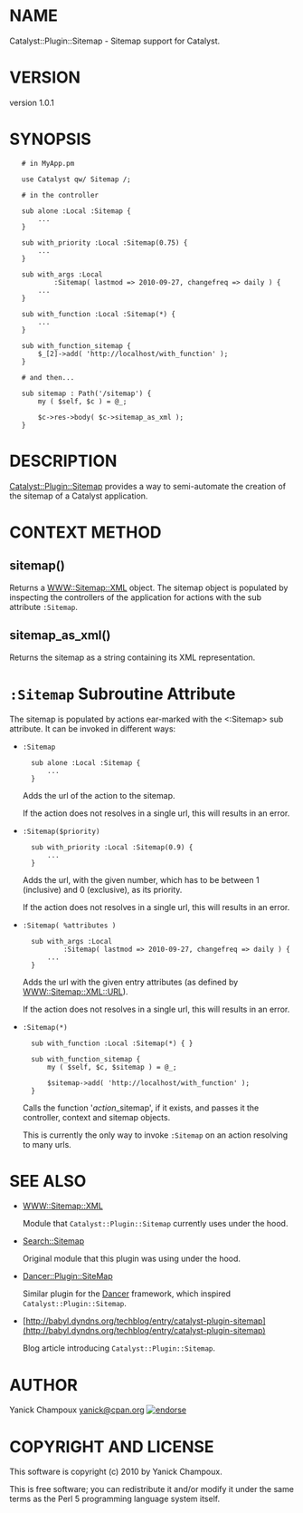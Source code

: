 # NAME

Catalyst::Plugin::Sitemap - Sitemap support for Catalyst.

# VERSION

version 1.0.1

# SYNOPSIS

       # in MyApp.pm

       use Catalyst qw/ Sitemap /;

       # in the controller
       
       sub alone :Local :Sitemap { 
           ... 
       }
       
       sub with_priority :Local :Sitemap(0.75) {
           ... 
       }
       
       sub with_args :Local
               :Sitemap( lastmod => 2010-09-27, changefreq => daily ) {
           ...
       }
       
       sub with_function :Local :Sitemap(*) { 
           ... 
       }
       
       sub with_function_sitemap {
           $_[2]->add( 'http://localhost/with_function' );
       }

       # and then...
       
       sub sitemap : Path('/sitemap') {
           my ( $self, $c ) = @_;
    
           $c->res->body( $c->sitemap_as_xml );
       }

# DESCRIPTION

[Catalyst::Plugin::Sitemap](https://metacpan.org/pod/Catalyst::Plugin::Sitemap) provides a way to semi-automate the creation 
of the sitemap of a Catalyst application.

# CONTEXT METHOD

## sitemap()

Returns a [WWW::Sitemap::XML](https://metacpan.org/pod/WWW::Sitemap::XML) object. The sitemap object is populated by 
inspecting the controllers of the application for actions with the 
sub attribute `:Sitemap`.

## sitemap\_as\_xml()

Returns the sitemap as a string containing its XML representation.

# `:Sitemap` Subroutine Attribute

The sitemap is populated by actions ear-marked with the <:Sitemap> sub
attribute.  It can be invoked in different ways:

- `:Sitemap`

        sub alone :Local :Sitemap {
            ...
        }

    Adds the url of the action to the sitemap.  

    If the action does not
    resolves in a single url, this will results in an error.

- `:Sitemap($priority)`

        sub with_priority :Local :Sitemap(0.9) {
            ...
        }

    Adds the url, with the given number, which has to be between 1 (inclusive)
    and 0 (exclusive), as its priority.

    If the action does not
    resolves in a single url, this will results in an error.

- `:Sitemap( %attributes )`

        sub with_args :Local
                :Sitemap( lastmod => 2010-09-27, changefreq => daily ) {
            ...
        }

    Adds the url with the given entry attributes (as defined by
    [WWW::Sitemap::XML::URL](https://metacpan.org/pod/WWW::Sitemap::XML::URL)).

    If the action does not
    resolves in a single url, this will results in an error.

- `:Sitemap(*)`

        sub with_function :Local :Sitemap(*) { }
        
        sub with_function_sitemap {
            my ( $self, $c, $sitemap ) = @_;

            $sitemap->add( 'http://localhost/with_function' );
        }

    Calls the function '_action_\_sitemap', if it exists, and passes it the
    controller, context and sitemap objects.

    This is currently the only way to invoke `:Sitemap` on an action 
    resolving to many urls. 

# SEE ALSO

- [WWW::Sitemap::XML](https://metacpan.org/pod/WWW::Sitemap::XML)

    Module that `Catalyst::Plugin::Sitemap` currently uses under the hood.

- [Search::Sitemap](https://metacpan.org/pod/Search::Sitemap)

    Original module that this plugin was using under the hood.

- [Dancer::Plugin::SiteMap](https://metacpan.org/pod/Dancer::Plugin::SiteMap)

    Similar plugin for the [Dancer](https://metacpan.org/pod/Dancer) framework, which inspired
    `Catalyst::Plugin::Sitemap`. 

- [http://babyl.dyndns.org/techblog/entry/catalyst-plugin-sitemap](http://babyl.dyndns.org/techblog/entry/catalyst-plugin-sitemap)

    Blog article introducing `Catalyst::Plugin::Sitemap`.

# AUTHOR

Yanick Champoux <yanick@cpan.org> [![endorse](http://api.coderwall.com/yanick/endorsecount.png)](http://coderwall.com/yanick)

# COPYRIGHT AND LICENSE

This software is copyright (c) 2010 by Yanick Champoux.

This is free software; you can redistribute it and/or modify it under
the same terms as the Perl 5 programming language system itself.
